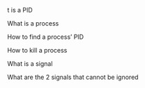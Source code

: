 t is a PID

What is a process

How to find a process’ PID

How to kill a process

What is a signal

What are the 2 signals that cannot be ignored
